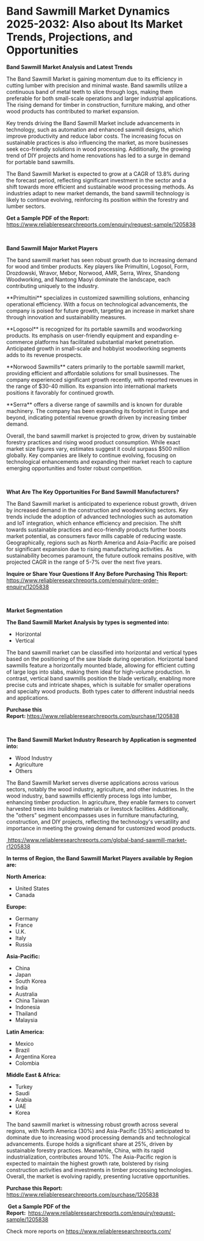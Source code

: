 <p><h1>Band Sawmill Market Dynamics 2025-2032: Also about Its Market Trends, Projections, and Opportunities</h1></p><p><strong>Band Sawmill Market Analysis and Latest Trends</strong></p>
<p><p>The Band Sawmill Market is gaining momentum due to its efficiency in cutting lumber with precision and minimal waste. Band sawmills utilize a continuous band of metal teeth to slice through logs, making them preferable for both small-scale operations and larger industrial applications. The rising demand for timber in construction, furniture making, and other wood products has contributed to market expansion.</p><p>Key trends driving the Band Sawmill Market include advancements in technology, such as automation and enhanced sawmill designs, which improve productivity and reduce labor costs. The increasing focus on sustainable practices is also influencing the market, as more businesses seek eco-friendly solutions in wood processing. Additionally, the growing trend of DIY projects and home renovations has led to a surge in demand for portable band sawmills.</p><p>The Band Sawmill Market is expected to grow at a CAGR of 13.8% during the forecast period, reflecting significant investment in the sector and a shift towards more efficient and sustainable wood processing methods. As industries adapt to new market demands, the band sawmill technology is likely to continue evolving, reinforcing its position within the forestry and lumber sectors.</p></p>
<p><strong>Get a Sample PDF of the Report:&nbsp;</strong> <a href="https://www.reliableresearchreports.com/enquiry/request-sample/1205838?utm_campaign=3051&utm_medium=2&utm_source=Github&utm_content=ia&utm_term=10042025&utm_id=band-sawmill">https://www.reliableresearchreports.com/enquiry/request-sample/1205838</a></p>
<p>&nbsp;</p>
<p><strong>Band Sawmill Major Market Players</strong></p>
<p><p>The band sawmill market has seen robust growth due to increasing demand for wood and timber products. Key players like Primultini, Logosol, Form, Drozdowski, Wravor, Mebor, Norwood, AMR, Serra, Wirex, Shandong Woodworking, and Nantong Maoyi dominate the landscape, each contributing uniquely to the industry.</p><p>**Primultini** specializes in customized sawmilling solutions, enhancing operational efficiency. With a focus on technological advancements, the company is poised for future growth, targeting an increase in market share through innovation and sustainability measures. </p><p>**Logosol** is recognized for its portable sawmills and woodworking products. Its emphasis on user-friendly equipment and expanding e-commerce platforms has facilitated substantial market penetration. Anticipated growth in small-scale and hobbyist woodworking segments adds to its revenue prospects.</p><p>**Norwood Sawmills** caters primarily to the portable sawmill market, providing efficient and affordable solutions for small businesses. The company experienced significant growth recently, with reported revenues in the range of $30-40 million. Its expansion into international markets positions it favorably for continued growth.</p><p>**Serra** offers a diverse range of sawmills and is known for durable machinery. The company has been expanding its footprint in Europe and beyond, indicating potential revenue growth driven by increasing timber demand.</p><p>Overall, the band sawmill market is projected to grow, driven by sustainable forestry practices and rising wood product consumption. While exact market size figures vary, estimates suggest it could surpass $500 million globally. Key companies are likely to continue evolving, focusing on technological enhancements and expanding their market reach to capture emerging opportunities and foster robust competition.</p></p>
<p>&nbsp;</p>
<p><strong>What Are The Key Opportunities For Band Sawmill Manufacturers?</strong></p>
<p><p>The Band Sawmill market is anticipated to experience robust growth, driven by increased demand in the construction and woodworking sectors. Key trends include the adoption of advanced technologies such as automation and IoT integration, which enhance efficiency and precision. The shift towards sustainable practices and eco-friendly products further boosts market potential, as consumers favor mills capable of reducing waste. Geographically, regions such as North America and Asia-Pacific are poised for significant expansion due to rising manufacturing activities. As sustainability becomes paramount, the future outlook remains positive, with projected CAGR in the range of 5-7% over the next five years.</p></p>
<p><strong>Inquire or Share Your Questions If Any Before Purchasing This Report:</strong> <a href="https://www.reliableresearchreports.com/enquiry/pre-order-enquiry/1205838?utm_campaign=3051&utm_medium=2&utm_source=Github&utm_content=ia&utm_term=10042025&utm_id=band-sawmill">https://www.reliableresearchreports.com/enquiry/pre-order-enquiry/1205838</a></p>
<p>&nbsp;</p>
<p><strong>Market Segmentation</strong></p>
<p><strong>The Band Sawmill Market Analysis by types is segmented into:</strong></p>
<p><ul><li>Horizontal</li><li>Vertical</li></ul></p>
<p><p>The band sawmill market can be classified into horizontal and vertical types based on the positioning of the saw blade during operation. Horizontal band sawmills feature a horizontally mounted blade, allowing for efficient cutting of large logs into slabs, making them ideal for high-volume production. In contrast, vertical band sawmills position the blade vertically, enabling more precise cuts and intricate shapes, which is suitable for smaller operations and specialty wood products. Both types cater to different industrial needs and applications.</p></p>
<p><strong>Purchase this Report:&nbsp;</strong><a href="https://www.reliableresearchreports.com/purchase/1205838?utm_campaign=3051&utm_medium=2&utm_source=Github&utm_content=ia&utm_term=10042025&utm_id=band-sawmill">https://www.reliableresearchreports.com/purchase/1205838</a></p>
<p>&nbsp;</p>
<p><strong>The Band Sawmill Market Industry Research by Application is segmented into:</strong></p>
<p><ul><li>Wood Industry</li><li>Agriculture</li><li>Others</li></ul></p>
<p><p>The Band Sawmill Market serves diverse applications across various sectors, notably the wood industry, agriculture, and other industries. In the wood industry, band sawmills efficiently process logs into lumber, enhancing timber production. In agriculture, they enable farmers to convert harvested trees into building materials or livestock facilities. Additionally, the "others" segment encompasses uses in furniture manufacturing, construction, and DIY projects, reflecting the technology's versatility and importance in meeting the growing demand for customized wood products.</p></p>
<p><a href="https://www.reliableresearchreports.com/global-band-sawmill-market-r1205838?utm_campaign=3051&utm_medium=2&utm_source=Github&utm_content=ia&utm_term=10042025&utm_id=band-sawmill">&nbsp;https://www.reliableresearchreports.com/global-band-sawmill-market-r1205838</a></p>
<p><strong>In terms of Region, the Band Sawmill Market Players available by Region are:</strong></p>
<p>
    <p> <strong> North America: </strong>
        <ul>
            <li>United States</li>
            <li>Canada</li>
        </ul>
        </p> 
    <p> <strong> Europe: </strong>
        <ul>
            <li>Germany</li>
            <li>France</li>
            <li>U.K.</li>
            <li>Italy</li>
            <li>Russia</li>
        </ul>
        </p> 
    <p> <strong> Asia-Pacific: </strong>
        <ul>
            <li>China</li>
            <li>Japan</li>
            <li>South Korea</li>
            <li>India</li>
            <li>Australia</li>
            <li>China Taiwan</li>
            <li>Indonesia</li>
            <li>Thailand</li>
            <li>Malaysia</li>
        </ul>
        </p> 
    <p> <strong> Latin America: </strong>
        <ul>
            <li>Mexico</li>
            <li>Brazil</li>
            <li>Argentina Korea</li>
            <li>Colombia</li>
        </ul>
        </p> 
    <p> <strong> Middle East & Africa: </strong>
        <ul>
            <li>Turkey</li>
            <li>Saudi</li>
            <li>Arabia</li>
            <li>UAE</li>
            <li>Korea</li>
        </ul>
    </p>
    </p>
<p><p>The band sawmill market is witnessing robust growth across several regions, with North America (30%) and Asia-Pacific (35%) anticipated to dominate due to increasing wood processing demands and technological advancements. Europe holds a significant share at 25%, driven by sustainable forestry practices. Meanwhile, China, with its rapid industrialization, contributes around 10%. The Asia-Pacific region is expected to maintain the highest growth rate, bolstered by rising construction activities and investments in timber processing technologies. Overall, the market is evolving rapidly, presenting lucrative opportunities.</p></p>
<p><strong>Purchase this Report: </strong><a href="https://www.reliableresearchreports.com/purchase/1205838?utm_campaign=3051&utm_medium=2&utm_source=Github&utm_content=ia&utm_term=10042025&utm_id=band-sawmill">https://www.reliableresearchreports.com/purchase/1205838</a></p>
<p>&nbsp;<strong>Get a Sample PDF of the Report:&nbsp;&nbsp;</strong><a href="https://www.reliableresearchreports.com/enquiry/request-sample/1205838?utm_campaign=3051&utm_medium=2&utm_source=Github&utm_content=ia&utm_term=10042025&utm_id=band-sawmill">https://www.reliableresearchreports.com/enquiry/request-sample/1205838</a></p>
<p><strong></strong></p>
<p>Check more reports on <a href="https://www.reliableresearchreports.com/?utm_campaign=3051&utm_medium=2&utm_source=Github&utm_content=ia&utm_term=10042025&utm_id=band-sawmill">https://www.reliableresearchreports.com/</a></p>